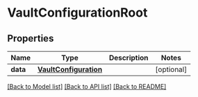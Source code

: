 # VaultConfigurationRoot


## Properties
Name | Type | Description | Notes
------------ | ------------- | ------------- | -------------
**data** | [**VaultConfiguration**](VaultConfiguration.md) |  | [optional] 

[[Back to Model list]](../README.md#documentation-for-models) [[Back to API list]](../README.md#documentation-for-api-endpoints) [[Back to README]](../README.md)


